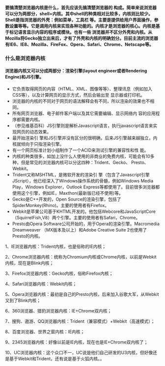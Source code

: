 #### 要搞清楚浏览器内核是什么，首先应该先搞清楚浏览器的 构成。简单来说浏览器可以分为两部分，shell+内核。其中shell的种类相对比较多，内核则比较少。Shell是指浏览器的外壳：例如菜单，工具栏 等。主要是提供给用户界面操作，参数设置等等。它是调用内核来实现各种功能的。内核才是浏览器的核心。内核是基于标记语言显示内容的程序或模块。也有一些 浏览器并不区分外壳和内核。从Mozilla将Gecko独立出来后，才有了外壳和内核的明确划分。目前主流的浏览器有IE6、IE8、Mozilla、FireFox、Opera、Safari、Chrome、Netscape等。
### 什么是浏览器内核
#### 浏览器内核又可以分成两部分：渲染引擎(layout engineer或者Rendering Engine)和JS引擎。
* 它负责取得网页的内容（HTML、XML、图像等等）、整理讯息（例如加入CSS等），以及计算网页的显示方式，然后会输出至 显示器或打印机。
* 浏览器的内核的不同对于网页的语法解释会有不同，所以渲染的效果也不相同。
* 所有网页浏览器、电子邮件客户端以及其它需要编辑、显示网络内 容的应用程序都需要内核。
* （参见维基百科）JS引擎则是解析Javascript语言，执行javascript语言来实现网页的动态效果。
* 最开始渲染引 擎和JS引擎并没有区分的很明确，后来JS引擎越来越独立，内核就倾向于只指渲染引擎。
* 有一个网页标准计划小组制作了一个ACID来测试引擎的兼容性和性 能。
* 内核的种类很多，如加上没什么人使用的非商业的免费内核，可能会有10多种，但是常见的浏览器内核可以分这四种：Trident、Gecko、 Presto、Webkit。
* Trident又称MSHTML，是微软开发的渲染引 擎（包含了Javascript引擎JScript），他已经深入了Windows操作系统的骨髓，例如Windows Media Play，Windows  Explorer，Outlook Express等都使用了。目前很多浏览器都使用这个引擎，例如IE，Maxthon(最新版已经不使用)等。
* Gecko是C++开发的，Open Source的渲染引擎，包括了SpiderMonkey(Rhino)。主要的使用者有Firefox。
* Webkit是苹果公司基于KHTML开发的。他包括Webcore和JavaScriptCore（SquirrelFish,V8）两个引擎。主要的使用者有Safari，Chrome。
* Presto由Opera Software公司开始的，用于Opera的渲染引擎。Macromedia Dreamweaver （MX版本及以上）和Adobe Creative Suite 2也使用了Presto的内核。


1、IE浏览器内核：Trident内核，也是俗称的IE内核；

2、Chrome浏览器内核：统称为Chromium内核或Chrome内核，以前是Webkit内核，现在是Blink内核；

3、Firefox浏览器内核：Gecko内核，俗称Firefox内核；

4、Safari浏览器内核：Webkit内核；

5、Opera浏览器内核：最初是自己的Presto内核，后来加入谷歌大军，从Webkit又到了Blink内核；

6、360浏览器、猎豹浏览器内核：IE+Chrome双内核；

7、搜狗、遨游、QQ浏览器内核：Trident（兼容模式）+Webkit（高速模式）；

8、百度浏览器、世界之窗内核：IE内核；

9、2345浏览器内核：好像以前是IE内核，现在也是IE+Chrome双内核了；

10、UC浏览器内核：这个众口不一，UC说是他们自己研发的U3内核，但好像还是基于Webkit和Trident，还有说是基于火狐内核。。
